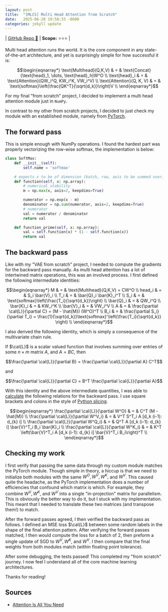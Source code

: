 ```yaml
---
layout: post
title:  "[MLCS] Multi Head Attention from Scratch"
date:   2025-06-28 19:58:33 -0600
categories: jekyll update
---
```


| [GitHub Repo 👾](https://github.com/JackHanke/nets) | **Scope:** ⭐⭐⭐ |

Multi head attention runs the world. It is the core component in any state-of-the-art architecture, and yet is surprisingly simple for how successful it is:

$$\begin{eqnarray*}
\text{Multihead}(Q,K,V) & = & \text{Concat}(\text{head}_1, \dots, \text{head}_h)W^O \\
\text{head}_i & = & \text{Attention}(QW_i^Q, KW_i^K, VW_i^V) \\
\text{Attention}(Q, K, V) & = & \text{softmax}\left(\frac{QK^T}{\sqrt{d_k}}\right)V \\
\end{eqnarray*}$$

For my final "from scratch" project, I decided to implement a multi head attention module just in `NumPy`.

In contrast to my other from scratch projects, I decided to just check my module with an established module, namely from [PyTorch](https://docs.pytorch.org/docs/stable/generated/torch.nn.MultiheadAttention.html). 

## The forward pass

This is simple enough with NumPy operations. I found the hardest part was properly vectorizing the row-wise softmax, the implementation is below:

```python
class SoftMax:
    def __init__(self):
        self.name = 'softmax'

    # expects x to be of dimension (batch, row, axis to be summed over)
    def function(self, x: np.array):
        # numerical stability
        m = np.max(x, axis=2, keepdims=True)

        numerator = np.exp(x - m)
        denominator = np.sum(numerator, axis=2, keepdims=True)
        # numerator
        val = numerator / denominator
        return val

    def function_prime(self, x: np.array):
        val = self.function(x) * (1 - self.function(x))
        return val
```

## The backward pass

Like with my "VAE from scratch" project, I needed to compute the gradients for the backward pass manually. As multi head attention has a lot of intertwined matrix operations, this was an involved process. I first defined the following intermediate identities:

$$\begin{eqnarray*}
M & = & \text{Multihead}(Q,K,V) = CW^O \\
head_i & = & S_i \bar{V}_i \\
T_i & = & \bar{Q}_i \bar{K}_i^T \\
S_i & = & \text{softmax}\left(\frac{T_i}{\sqrt{d_k}}\right) \\
\bar{Q}_i & = & QW_i^Q  \\
\bar{K}_i & = & KW_i^K \\
\bar{V}_i & = & VW_i^V \\
A & = & \frac{\partial \cal{L}}{\partial C} = (M - \hat{M}) (W^O)^T \\
B_i & = & \frac{\partial S_i}{\partial T_i} = \frac{1}{\sqrt{d_k}}\text{softmax}'\left(\frac{T_i}{\sqrt{d_k}} \right) \\
\end{eqnarray*}$$

I also derived the following identity, which is simply a consequence of the multivariate chain rule.

If $\cal{L}$ is a scalar valued function that involves summing over entries of some $n \times m$ matrix $A$, and $A=BC$, then

$$\frac{\partial \cal{L}}{\partial B} = \frac{\partial \cal{L}}{\partial A} C^T$$

and 

$$\frac{\partial \cal{L}}{\partial C} = B^T \frac{\partial \cal{L}}{\partial A}$$

With this identity and the above intermediate quantities, I was able to [calculate](https://github.com/JackHanke/nets/blob/main/models/attention/grad.md) the following relations for the backward pass. I use square brackets and colons in the style of [Python slicing](https://docs.python.org/3.9/reference/expressions.html).

$$\begin{eqnarray*}
\frac{\partial \cal{L}}{\partial W^O} & = & C^T (M - \hat{M}) \\
\frac{\partial \cal{L}}{\partial W^V_i} & = & V^T S^T_i A [d_k (i-1): d_{k} i] \\
\frac{\partial \cal{L}}{\partial W^Q_i} & = & Q^T A [d_k (i-1): d_{k} i] \bar{V}^T_i B_i \bar{K}_i \\
\frac{\partial \cal{L}}{\partial W^K_i} & = & K^T \left(\bar{V}^T_i A [d_k (i-1): d_{k} i] \bar{V}^T_i B_i\right)^T \\
\end{eqnarray*}$$

## Checking my work

I first verify that passing the same data through my custom module matches the PyTorch module. Though simple in theory, a hiccup is that we need to initialize both modules with the same $W^O, W^V, W^K,$ and $W^V$. This caused quite the headache, as the PyTorch implementation does a number of efficiencies that confound which matrix is which. For example, they combine $W^V, W^K,$ and $W^V$ into a single "in-projection" matrix for parallelism. This is obviously the better way to do it, but I stuck with my implementation. This meant that I needed to translate these two matrices (and transpose them!) to match. 

After the forward passes agreed, I then verified the backward pass as follows. I defined an MSE loss $\cal{L}$ between some random labels in the shape of the final attention pattern. After verifying the forward passes matched, I then would compute the loss for a batch of $2$, then preform a single update of SGD to $W^V, W^K,$ and $W^V$. I then compare that the final weights from both modules match (within floating point tolerance). 

After some debugging, the tests passed! This completed my "from scratch" journey. I now feel I understand all of the core machine learning architectures. 

Thanks for reading!

## Sources

- [Attention Is All You Need](https://arxiv.org/abs/1706.03762)
